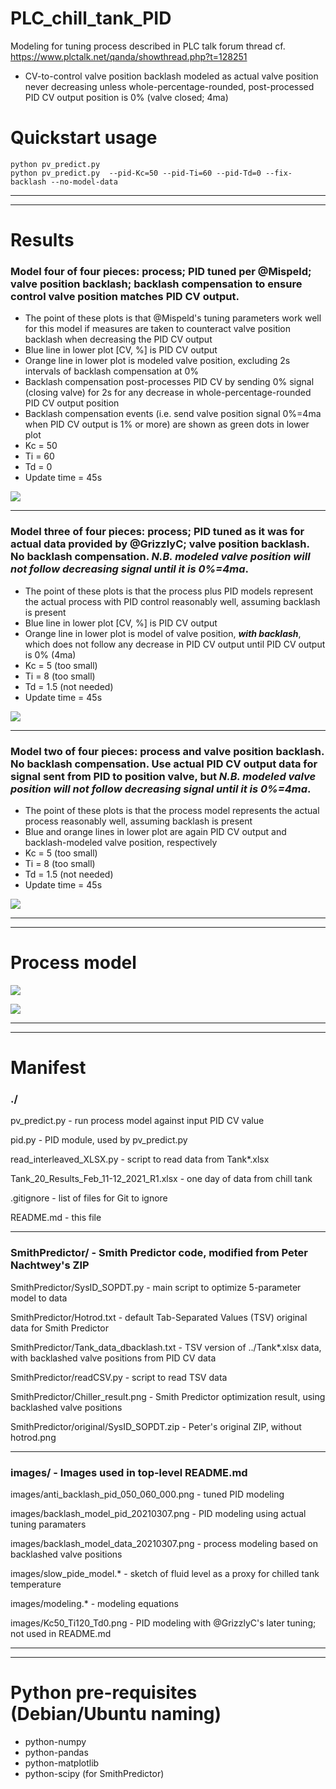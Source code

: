 # PLC_chill_tank_PID
Modeling for tuning process described in PLC talk forum thread cf. https://www.plctalk.net/qanda/showthread.php?t=128251

* CV-to-control valve position backlash modeled as actual valve position never decreasing unless whole-percentage-rounded, post-processed PID CV output position is 0% (valve closed; 4ma)

# Quickstart usage

    python pv_predict.py
    python pv_predict.py  --pid-Kc=50 --pid-Ti=60 --pid-Td=0 --fix-backlash --no-model-data

---
---

# Results

### Model four of four pieces:  process; PID tuned per @Mispeld; valve position backlash; backlash compensation to ensure control valve position matches PID CV output.
* The point of these plots is that @Mispeld's tuning parameters work well for this model if measures are taken to counteract valve position backlash when decreasing the PID CV output
* Blue line in lower plot [CV, %] is PID CV output
* Orange line in lower plot is modeled valve position, excluding 2s intervals of backlash compensation at 0%
* Backlash compensation post-processes PID CV by sending 0% signal (closing valve) for 2s for any decrease in whole-percentage-rounded PID CV output position
* Backlash compensation events (i.e. send valve position signal 0%=4ma when PID CV output is 1% or more) are shown as green dots in lower plot
* Kc = 50
* Ti = 60
* Td = 0
* Update time = 45s

![](https://github.com/drbitboy/PLC_chill_tank_PID/raw/master/images/anti_backlash_pid_050_060_000.png)

---

### Model three of four pieces:  process; PID tuned as it was for actual data provided by @GrizzlyC; valve position backlash.  No backlash compensation. __*N.B. modeled valve position will not follow decreasing signal until it is 0%=4ma*__.
* The point of these plots is that the process plus PID models represent the actual process with PID control reasonably well, assuming backlash is present
* Blue line in lower plot [CV, %] is PID CV output
* Orange line in lower plot is model of valve position, __*with backlash*__, which does not follow any decrease in PID CV output until PID CV output is 0% (4ma)
* Kc = 5 (too small)
* Ti = 8 (too small)
* Td = 1.5 (not needed)
* Update time = 45s

![](https://github.com/drbitboy/PLC_chill_tank_PID/raw/master/images/backlash_model_pid_20210307.png)

---

### Model two of four pieces:  process and valve position backlash.  No backlash compensation.  Use actual PID CV output data for signal sent from PID to position valve, but __*N.B. modeled valve position will not follow decreasing signal until it is 0%=4ma*__.
* The point of these plots is that the process model represents the actual process reasonably well, assuming backlash is present
* Blue and orange lines in lower plot are again PID CV output and backlash-modeled valve position, respectively
* Kc = 5 (too small)
* Ti = 8 (too small)
* Td = 1.5 (not needed)
* Update time = 45s

![](https://github.com/drbitboy/PLC_chill_tank_PID/raw/master/images/backlash_model_data_20210307.png)

---
---

# Process model

![](https://github.com/drbitboy/PLC_chill_tank_PID/raw/master/images/slow_pide_model.png)

![](https://github.com/drbitboy/PLC_chill_tank_PID/raw/master/images/modeling.png)

---
---

# Manifest

### ./

pv_predict.py - run process model against input PID CV value

pid.py - PID module, used by pv_predict.py

read_interleaved_XLSX.py - script to read data from Tank*.xlsx

Tank_20_Results_Feb_11-12_2021_R1.xlsx - one day of data from chill tank

.gitignore - list of files for Git to ignore

README.md - this file

---

### SmithPredictor/ - Smith Predictor code, modified from Peter Nachtwey's ZIP

SmithPredictor/SysID_SOPDT.py - main script to optimize 5-parameter model to data

SmithPredictor/Hotrod.txt - default Tab-Separated Values (TSV) original data for Smith Predictor

SmithPredictor/Tank_data_dbacklash.txt - TSV version of ../Tank*.xlsx data, with backlashed valve positions from PID CV data

SmithPredictor/readCSV.py - script to read TSV data

SmithPredictor/Chiller_result.png - Smith Predictor optimization result, using backlashed valve positions

SmithPredictor/original/SysID_SOPDT.zip - Peter's original ZIP, without hotrod.png

---

### images/ - Images used in top-level README.md

images/anti_backlash_pid_050_060_000.png - tuned PID modeling

images/backlash_model_pid_20210307.png - PID modeling using actual tuning paramaters

images/backlash_model_data_20210307.png - process modeling based on backlashed valve positions

images/slow_pide_model.* - sketch of fluid level as a proxy for chilled tank temperature

images/modeling.* - modeling equations

images/Kc50_Ti120_Td0.png - PID modeling with @GrizzlyC's later tuning; not used in README.md

---
---

# Python pre-requisites (Debian/Ubuntu naming)

* python-numpy
* python-pandas
* python-matplotlib
* python-scipy (for SmithPredictor)

